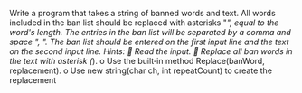 Write a program that takes a string of banned words and text. All words included in the ban list should be replaced
with asterisks "*", equal to the word's length. The entries in the ban list will be separated by a comma and space ", ".
The ban list should be entered on the first input line and the text on the second input line.
Hints:
 Read the input.
 Replace all ban words in the text with asterisk (*).
o Use the built‐in method Replace(banWord, replacement).
o Use new string(char ch, int repeatCount) to create the replacement
